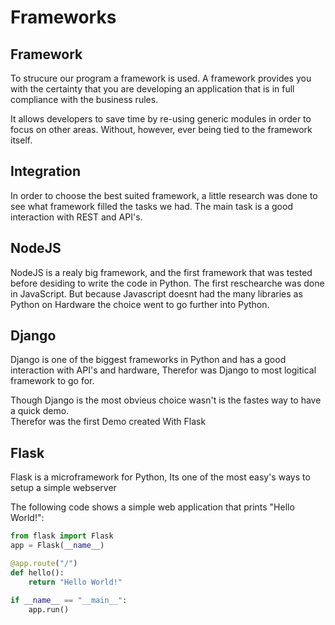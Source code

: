 # Frameworks

## Framework

To strucure our program a framework is used. A framework provides you with the certainty that you are developing an application that is in full compliance with the business rules.

It allows developers to save time by re-using generic modules in order to focus on other areas. Without, however, ever being tied to the framework itself.

## Integration

In order to choose the best suited framework, a little research was done to see what framework filled the tasks we had. The main task is a good interaction with REST and API's. 

## NodeJS

NodeJS is a realy big framework, and the first framework that was tested before desiding to write the code in Python. The first reschearche was done in JavaScript. But because Javascript doesnt had the many libraries as Python on Hardware the choice went to go further into Python.

## Django

Django is one of the biggest frameworks in Python and has a good interaction with API's and hardware, Therefor was Django to most logitical framework to go for. 

Though Django is the most obvieus choice wasn't is the fastes way to have a quick demo.  
Therefor was the first Demo created With Flask

## Flask

Flask is a microframework for Python, Its one of the most easy's ways to setup a simple webserver 

The following code shows a simple web application that prints "Hello World!":

```python
from flask import Flask
app = Flask(__name__)

@app.route("/")
def hello():
    return "Hello World!"

if __name__ == "__main__":
    app.run()
```

